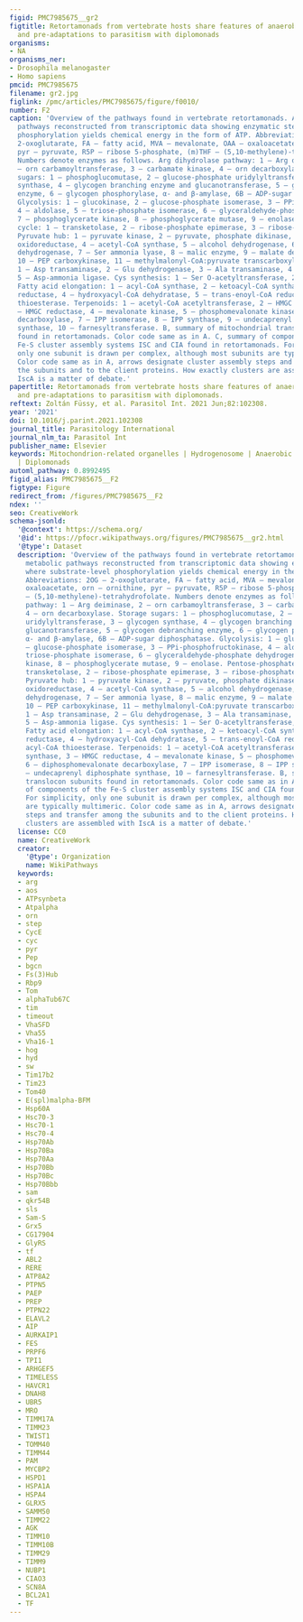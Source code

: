 ```yaml
---
figid: PMC7985675__gr2
figtitle: Retortamonads from vertebrate hosts share features of anaerobic metabolism
  and pre-adaptations to parasitism with diplomonads
organisms:
- NA
organisms_ner:
- Drosophila melanogaster
- Homo sapiens
pmcid: PMC7985675
filename: gr2.jpg
figlink: /pmc/articles/PMC7985675/figure/f0010/
number: F2
caption: 'Overview of the pathways found in vertebrate retortamonads. A, core metabolic
  pathways reconstructed from transcriptomic data showing enzymatic steps where substrate-level
  phosphorylation yields chemical energy in the form of ATP. Abbreviations: 2OG –
  2-oxoglutarate, FA – fatty acid, MVA – mevalonate, OAA – oxaloacetate, orn – ornithine,
  pyr – pyruvate, R5P – ribose 5-phosphate, (m)THF – (5,10-methylene)-tetrahydrofolate.
  Numbers denote enzymes as follows. Arg dihydrolase pathway: 1 – Arg deiminase, 2
  – orn carbamoyltransferase, 3 – carbamate kinase, 4 – orn decarboxylase. Storage
  sugars: 1 – phosphoglucomutase, 2 – glucose-phosphate uridylyltransferase, 3 – glycogen
  synthase, 4 – glycogen branching enzyme and glucanotransferase, 5 – glycogen debranching
  enzyme, 6 – glycogen phosphorylase, α- and β-amylase, 6B – ADP-sugar diphosphatase.
  Glycolysis: 1 – glucokinase, 2 – glucose-phosphate isomerase, 3 – PPi-phosphofructokinase,
  4 – aldolase, 5 – triose-phosphate isomerase, 6 – glyceraldehyde-phosphate dehydrogenase,
  7 – phosphoglycerate kinase, 8 – phosphoglycerate mutase, 9 – enolase. Pentose-phosphate
  cycle: 1 – transketolase, 2 – ribose-phosphate epimerase, 3 – ribose-phosphate isomerase.
  Pyruvate hub: 1 – pyruvate kinase, 2 – pyruvate, phosphate dikinase, 3 – pyruvate:ferredoxin
  oxidoreductase, 4 – acetyl-CoA synthase, 5 – alcohol dehydrogenase, 6 – aldehyde
  dehydrogenase, 7 – Ser ammonia lyase, 8 – malic enzyme, 9 – malate dehydrogenase,
  10 – PEP carboxykinase, 11 – methylmalonyl-CoA:pyruvate transcarboxylase. Transamination:
  1 – Asp transaminase, 2 – Glu dehydrogenase, 3 – Ala transaminase, 4 – asparaginase,
  5 – Asp-ammonia ligase. Cys synthesis: 1 – Ser O-acetyltransferase, 2 – Cys synthase.
  Fatty acid elongation: 1 – acyl-CoA synthase, 2 – ketoacyl-CoA synthase, 3 – ketoacyl-CoA
  reductase, 4 – hydroxyacyl-CoA dehydratase, 5 – trans-enoyl-CoA reductase, 6 – acyl-CoA
  thioesterase. Terpenoids: 1 – acetyl-CoA acetyltransferase, 2 – HMGC synthase, 3
  – HMGC reductase, 4 – mevalonate kinase, 5 – phosphomevalonate kinase, 6 – diphosphomevalonate
  decarboxylase, 7 – IPP isomerase, 8 – IPP synthase, 9 – undecaprenyl diphosphate
  synthase, 10 – farnesyltransferase. B, summary of mitochondrial translocon subunits
  found in retortamonads. Color code same as in A. C, summary of components of the
  Fe-S cluster assembly systems ISC and CIA found in retortamonads. For simplicity,
  only one subunit is drawn per complex, although most subunits are typically multimeric.
  Color code same as in A, arrows designate cluster assembly steps and transfer among
  the subunits and to the client proteins. How exactly clusters are assembled with
  IscA is a matter of debate.'
papertitle: Retortamonads from vertebrate hosts share features of anaerobic metabolism
  and pre-adaptations to parasitism with diplomonads.
reftext: Zoltán Füssy, et al. Parasitol Int. 2021 Jun;82:102308.
year: '2021'
doi: 10.1016/j.parint.2021.102308
journal_title: Parasitology International
journal_nlm_ta: Parasitol Int
publisher_name: Elsevier
keywords: Mitochondrion-related organelles | Hydrogenosome | Anaerobic metabolism
  | Diplomonads
automl_pathway: 0.8992495
figid_alias: PMC7985675__F2
figtype: Figure
redirect_from: /figures/PMC7985675__F2
ndex: ''
seo: CreativeWork
schema-jsonld:
  '@context': https://schema.org/
  '@id': https://pfocr.wikipathways.org/figures/PMC7985675__gr2.html
  '@type': Dataset
  description: 'Overview of the pathways found in vertebrate retortamonads. A, core
    metabolic pathways reconstructed from transcriptomic data showing enzymatic steps
    where substrate-level phosphorylation yields chemical energy in the form of ATP.
    Abbreviations: 2OG – 2-oxoglutarate, FA – fatty acid, MVA – mevalonate, OAA –
    oxaloacetate, orn – ornithine, pyr – pyruvate, R5P – ribose 5-phosphate, (m)THF
    – (5,10-methylene)-tetrahydrofolate. Numbers denote enzymes as follows. Arg dihydrolase
    pathway: 1 – Arg deiminase, 2 – orn carbamoyltransferase, 3 – carbamate kinase,
    4 – orn decarboxylase. Storage sugars: 1 – phosphoglucomutase, 2 – glucose-phosphate
    uridylyltransferase, 3 – glycogen synthase, 4 – glycogen branching enzyme and
    glucanotransferase, 5 – glycogen debranching enzyme, 6 – glycogen phosphorylase,
    α- and β-amylase, 6B – ADP-sugar diphosphatase. Glycolysis: 1 – glucokinase, 2
    – glucose-phosphate isomerase, 3 – PPi-phosphofructokinase, 4 – aldolase, 5 –
    triose-phosphate isomerase, 6 – glyceraldehyde-phosphate dehydrogenase, 7 – phosphoglycerate
    kinase, 8 – phosphoglycerate mutase, 9 – enolase. Pentose-phosphate cycle: 1 –
    transketolase, 2 – ribose-phosphate epimerase, 3 – ribose-phosphate isomerase.
    Pyruvate hub: 1 – pyruvate kinase, 2 – pyruvate, phosphate dikinase, 3 – pyruvate:ferredoxin
    oxidoreductase, 4 – acetyl-CoA synthase, 5 – alcohol dehydrogenase, 6 – aldehyde
    dehydrogenase, 7 – Ser ammonia lyase, 8 – malic enzyme, 9 – malate dehydrogenase,
    10 – PEP carboxykinase, 11 – methylmalonyl-CoA:pyruvate transcarboxylase. Transamination:
    1 – Asp transaminase, 2 – Glu dehydrogenase, 3 – Ala transaminase, 4 – asparaginase,
    5 – Asp-ammonia ligase. Cys synthesis: 1 – Ser O-acetyltransferase, 2 – Cys synthase.
    Fatty acid elongation: 1 – acyl-CoA synthase, 2 – ketoacyl-CoA synthase, 3 – ketoacyl-CoA
    reductase, 4 – hydroxyacyl-CoA dehydratase, 5 – trans-enoyl-CoA reductase, 6 –
    acyl-CoA thioesterase. Terpenoids: 1 – acetyl-CoA acetyltransferase, 2 – HMGC
    synthase, 3 – HMGC reductase, 4 – mevalonate kinase, 5 – phosphomevalonate kinase,
    6 – diphosphomevalonate decarboxylase, 7 – IPP isomerase, 8 – IPP synthase, 9
    – undecaprenyl diphosphate synthase, 10 – farnesyltransferase. B, summary of mitochondrial
    translocon subunits found in retortamonads. Color code same as in A. C, summary
    of components of the Fe-S cluster assembly systems ISC and CIA found in retortamonads.
    For simplicity, only one subunit is drawn per complex, although most subunits
    are typically multimeric. Color code same as in A, arrows designate cluster assembly
    steps and transfer among the subunits and to the client proteins. How exactly
    clusters are assembled with IscA is a matter of debate.'
  license: CC0
  name: CreativeWork
  creator:
    '@type': Organization
    name: WikiPathways
  keywords:
  - arg
  - aos
  - ATPsynbeta
  - Atpalpha
  - orn
  - step
  - CycE
  - cyc
  - pyr
  - Pep
  - bgcn
  - Fs(3)Hub
  - Rbp9
  - Tom
  - alphaTub67C
  - tim
  - timeout
  - VhaSFD
  - Vha55
  - Vha16-1
  - hog
  - hyd
  - sw
  - Tim17b2
  - Tim23
  - Tom40
  - E(spl)malpha-BFM
  - Hsp60A
  - Hsc70-3
  - Hsc70-1
  - Hsc70-4
  - Hsp70Ab
  - Hsp70Ba
  - Hsp70Aa
  - Hsp70Bb
  - Hsp70Bc
  - Hsp70Bbb
  - sam
  - qkr54B
  - sls
  - Sam-S
  - Grx5
  - CG17904
  - GlyRS
  - tf
  - ABL2
  - RERE
  - ATP8A2
  - PTPN5
  - PAEP
  - PREP
  - PTPN22
  - ELAVL2
  - AIP
  - AURKAIP1
  - FES
  - PRPF6
  - TPI1
  - ARHGEF5
  - TIMELESS
  - HAVCR1
  - DNAH8
  - UBR5
  - MRO
  - TIMM17A
  - TIMM23
  - TWIST1
  - TOMM40
  - TIMM44
  - PAM
  - MYCBP2
  - HSPD1
  - HSPA1A
  - HSPA4
  - GLRX5
  - SAMM50
  - TIMM22
  - AGK
  - TIMM10
  - TIMM10B
  - TIMM29
  - TIMM9
  - NUBP1
  - CIAO3
  - SCN8A
  - BCL2A1
  - TF
---
```

